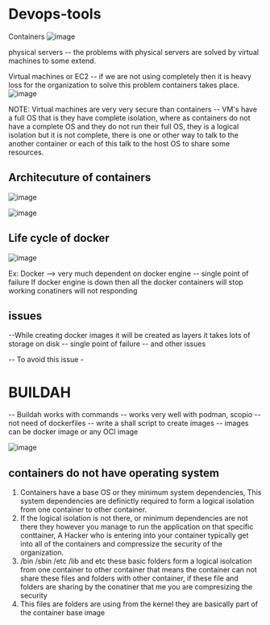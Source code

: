 # Devops-tools

Containers
![image](https://github.com/pavankumar0077/Devops-tools/assets/40380941/db34edb3-6492-4be0-bdbc-3845dbfd94ba)

physical servers -- the problems with physical servers are solved by virtual machines to some extend.

Virtual machines or EC2 -- if we are not using completely then it is heavy loss for the organization
to solve this problem containers takes place.
![image](https://github.com/pavankumar0077/Devops-tools/assets/40380941/5ce8c634-8a49-4682-bf09-9925bc240152)

NOTE: Virtual machines are very very secure than containers
-- VM's have a full OS that is they have complete isolation, where as containers do not have a complete OS
and they do not run their full OS, they is a logical isolation but it is not complete, there is one or other 
way to talk to the another container or each of this talk to the host OS to share some resources.

Architecuture of containers
--
![image](https://github.com/pavankumar0077/Devops-tools/assets/40380941/9d304046-f7d2-4ad5-8e07-b6ce681f1d88)

![image](https://github.com/pavankumar0077/Devops-tools/assets/40380941/f26ddea9-3419-4dd0-8f92-c31d587f3b97)

Life cycle of docker
--
![image](https://github.com/pavankumar0077/Devops-tools/assets/40380941/628ccb18-da72-4fe4-b15b-8c7066a83d58)

Ex: Docker --> very much dependent on docker engine -- single point of failure
If docker engine is down then all the docker containers will stop working
conatiners will not responding

issues
--
--While creating docker images it will be created as layers it takes lots of storage on disk
--  single point of failure
-- and other issues

-- To avoid this issue -

BUILDAH
========
-- Buildah works with commands
-- works very well with podman, scopio
-- not need of dockerfiles 
-- write a shall script to create images
-- images can be docker image or any OCI image

![image](https://github.com/pavankumar0077/Devops-tools/assets/40380941/84621d83-2c9f-45ce-a79a-5835e443532a)

containers do not have operating system
---
1) Containers have a base OS or they minimum system dependencies, This system dependencies are definictly required to form a logical isolation from one container to other container.
2) If the logical isolation is not there, or minimum dependencies are not there they however you manage to run the application on that specific conttainer, A Hacker who is entering into your container typically get into all of the containers and compressize the security of the organization.
3) /bin /sbin /etc /lib and etc these basic folders form a logical isolcation from one container to other container that means the container can not share these files and folders with other container, if these file and folders are sharing by the conatiner that me you are compresizing the security
4) This files are folders are using from the kernel they are basically part of the container base image 






